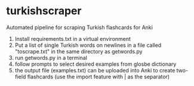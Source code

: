 # turkishscraper
Automated pipeline for scraping Turkish flashcards for Anki

1. Install requirements.txt in a virtual environment
2. Put a list of single Turkish words on newlines in a file called "toscrape.txt" in the same directory as getwords.py
3. run getwords.py in a terminal
4. follow prompts to select desired examples from glosbe dictionary
5. the output file (examples.txt) can be uploaded into Anki to create two-field flashcards (use the import feature with | as the separator)
